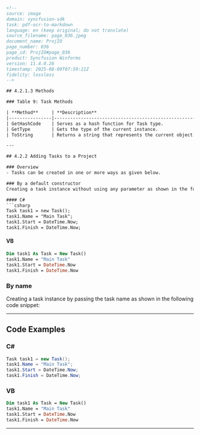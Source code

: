 ```html
<!-- 
source: image
domain: syncfusion-sdk
task: pdf-ocr-to-markdown
language: en (keep original; do not translate)
source_filename: page_036.jpeg
document_name: ProjIO
page_number: 036
page_id: ProjIO#page_036
product: Syncfusion Winforms
version: 11.4.0.26
timestamp: 2025-08-09T07:59:21Z
fidelity: lossless
-->

## 4.2.1.3 Methods

### Table 9: Task Methods

| **Method**     | **Description**                                          |
|----------------|----------------------------------------------------------|
| GetHashCode    | Serves as a hash function for Task type.                |
| GetType        | Gets the type of the current instance.                  |
| ToString       | Returns a string that represents the current object.    |

---

## 4.2.2 Adding Tasks to a Project

### Overview
- Tasks can be created in one or more ways as given below.

### By a default constructor
Creating a task instance without using any parameter as shown in the following code snippet:

#### C#
```csharp
Task task1 = new Task();
task1.Name = "Main Task";
task1.Start = DateTime.Now;
task1.Finish = DateTime.Now;
```

#### VB
```vb
Dim task1 As Task = New Task()
task1.Name = "Main Task"
task1.Start = DateTime.Now
task1.Finish = DateTime.Now
```

### By name
Creating a task instance by passing the task name as shown in the following code snippet:

---

## Code Examples

### C#
```csharp
Task task1 = new Task();
task1.Name = "Main Task";
task1.Start = DateTime.Now;
task1.Finish = DateTime.Now;
```

### VB
```vb
Dim task1 As Task = New Task()
task1.Name = "Main Task"
task1.Start = DateTime.Now
task1.Finish = DateTime.Now
```

---

<!-- tags: [Syncfusion, Winforms, Task, Methods, DefaultConstructor, NameParameter, DateTime, TaskCreation] keywords: [Task, CreateTask, TaskMethods, DateTime, CSharp, VB, TaskInstance, TaskName] -->
```